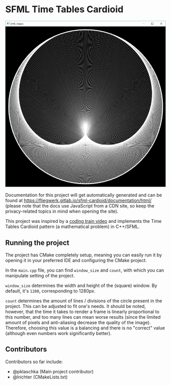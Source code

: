# SFML Time Tables Cardioid

![Screenshot of the UI of the program](screenshot.png)

Documentation for this project will get automatically generated and can be found at 
https://fliegwerk.gitlab.io/sfml-cardioid/documentation/html/ (please note that the docs use JavaScript from a CDN 
site, so keep the privacy-related topics in mind when opening the site).

This project was inspired by a [coding train video](https://www.youtube.com/watch?v=bl3nc_a1nvs) and implements the 
Time Tables Cardioid pattern (a mathematical problem) in C++/SFML.

## Running the project
The project has CMake completely setup, meaning you can easily run it by opening it in your preferred IDE and 
configuring the CMake project.

In the `main.cpp` file, you can find `window_size` and `count`, with which you can manipulate setting of the project.

`window_size` determines the width and height of the (square) window. By default, it's `1280`, corresponding to 1280px.

`count` determines the amount of lines / divisions of the circle present in the project. This can be adjusted to fit 
one's needs. It should be noted, however, that the time it takes to render a frame is linearly proportional to this 
number, and too many lines can mean worse results (since the limited amount of pixels and anti-aliasing decrease the 
quality of the image). Therefore, choosing this value is a balancing and there is no "correct" value (although even 
numbers work significantly better).

## Contributors
Contributors so far include:
- @pklaschka (Main project contributor)
- @lrichter (CMakeLists.txt)
